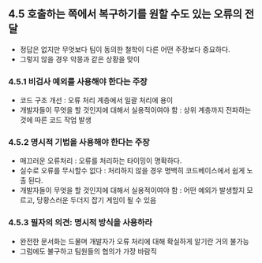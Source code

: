 ## 4.5 호출하는 쪽에서 복구하기를 원할 수도 있는 오류의 전달
- 정답은 없지만 무엇보다 팀이 동의한 철학이 다른 어떤 주장보다 중요하다.
- 그렇지 않을 경우 악몽과 같은 상황을 맞이

### 4.5.1 비검사 예외를 사용해야 한다는 주장
- 코드 구조 개선 : 오류 처리 계층에서 일괄 처리에 용이
- 개발자들이 무엇을 할 것인지에 대해서 실용적이여야 함 : 상위 계층까지 전파하는 것에 따른 코드 작업 발생

### 4.5.2 명시적 기법을 사용해야 한다는 주장
- 매끄러운 오류처리 : 오류를 처리하는 타이밍이 명확하다.
- 실수로 오류를 무시할수 없다 : 처리하지 않을 경우 명백히 코드베이스에서 쉽게 노출 된다.
- 개발자들이 무엇을 할 것인지에 대해서 실용적이여야 함 : 어떤 예외가 발생할지 모르고, 당황스러운 두더지 잡기 게임이 될 수 있음

### 4.5.3 필자의 의견: 명시적 방식을 사용하라
- 완전한 문서화는 드물며 개발자가 오류 처리에 대해 확실하게 알기란 거의 불가능
- 그럼에도 불구하고 팀원들의 협의가 가장 바람직